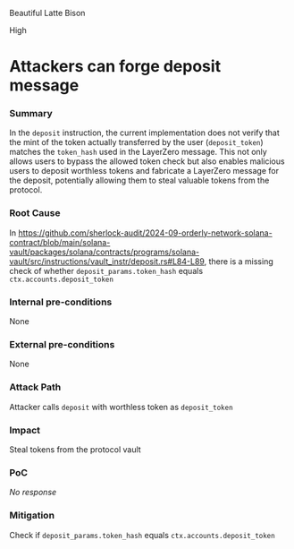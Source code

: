 Beautiful Latte Bison

High

# Attackers can forge deposit message

### Summary

In the `deposit` instruction, the current implementation does not verify that the mint of the token actually transferred by the user (`deposit_token`) matches the `token_hash` used in the LayerZero message. This not only allows users to bypass the allowed token check but also enables malicious users to deposit worthless tokens and fabricate a LayerZero message for the deposit, potentially allowing them to steal valuable tokens from the protocol.

### Root Cause

In https://github.com/sherlock-audit/2024-09-orderly-network-solana-contract/blob/main/solana-vault/packages/solana/contracts/programs/solana-vault/src/instructions/vault_instr/deposit.rs#L84-L89, there is a missing check of whether `deposit_params.token_hash` equals `ctx.accounts.deposit_token`

### Internal pre-conditions

None

### External pre-conditions

None

### Attack Path

Attacker calls `deposit` with worthless token as `deposit_token`

### Impact

Steal tokens from the protocol vault

### PoC

_No response_

### Mitigation

Check if `deposit_params.token_hash` equals `ctx.accounts.deposit_token`